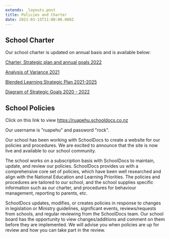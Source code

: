 ```yaml
---
extends: _layouts.post
title: Policies and Charter
date: 2021-03-15T11:00:00.000Z
---
```

## **School Charter**

Our school charter is updated on annual basis and is available below:

[Charter, Strategic plan and annual goals 2022](https://res.cloudinary.com/ruapehu-college/image/upload/v1652395737/Charter_Strategic_and_Annual_Plan_20-22_sdw2pq.pdf)

[Analysis of Variance 2021](https://res.cloudinary.com/ruapehu-college/image/upload/v1652395980/RC_AOV_n2cnrg.pdf)

[Blended Learning Strategic Plan 2021-2025](https://res.cloudinary.com/ruapehu-college/image/upload/v1615504355/Blended_Learning_Strategic_Plan_2021-2025_kfdogr.pdf)

[Diagram of Strategic Goals 2020 - 2022](https://res.cloudinary.com/ruapehu-college/image/upload/v1615504355/Diagram_of_Strategic_Goals_2020_-_2022_q04mxg.pdf)

## **School Policies**

Click on this link to view [https://ruapehu.schooldocs.co.nz ](https://ruapehu.schooldocs.co.nz)

Our username is "ruapehu" and password "rock".



Our school has been working with SchoolDocs to create a website for our policies and procedures. We are excited to announce that the site is now live and available to our school community.



The school works on a subscription basis with SchoolDocs to maintain, update, and review our policies. SchoolDocs provides us with a comprehensive core set of policies, which have been well researched and align with the National Education and Learning Priorities. The policies and procedures are tailored to our school, and the school supplies specific information such as our charter, and procedures for behaviour management, reporting to parents, etc.



SchoolDocs updates, modifies, or creates policies in response to changes in legislation or Ministry guidelines, significant events, reviews/requests from schools, and regular reviewing from the SchoolDocs team. Our school board has the opportunity to view changes/additions and comment on them before they are implemented. We will advise you when policies are up for review and how you can take part in the review.
